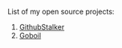 List of my open source projects:
1. [GithubStalker](https://github.com/nurzyl/github-stalker)
2. [Goboil](https://github.com/nurzyl/goboil)
